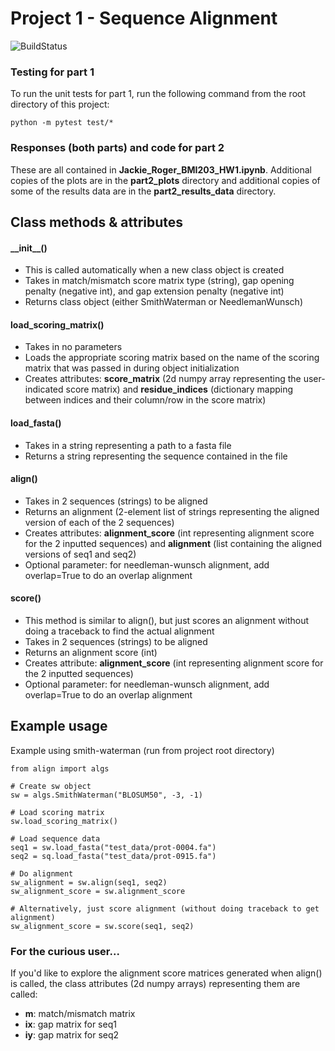 # Project 1 - Sequence Alignment

![BuildStatus](https://github.com/jackieroger/Project1/workflows/HW1/badge.svg?event=push)

### Testing for part 1
To run the unit tests for part 1, run the following command from the root directory of this project:
```
python -m pytest test/*
```

### Responses (both parts) and code for part 2
These are all contained in **Jackie_Roger_BMI203_HW1.ipynb**. Additional copies of the plots are in the **part2_plots** directory and additional copies of some of the results data are in the **part2_results_data** directory.

## Class methods & attributes

#### \_\_init\_\_()
- This is called automatically when a new class object is created
- Takes in match/mismatch score matrix type (string), gap opening penalty (negative int), and gap extension penalty (negative int)
- Returns class object (either SmithWaterman or NeedlemanWunsch)

#### load_scoring_matrix()
- Takes in no parameters
- Loads the appropriate scoring matrix based on the name of the scoring matrix that was passed in during object initialization
- Creates attributes: **score_matrix** (2d numpy array representing the user-indicated score matrix) and **residue_indices** (dictionary mapping between indices and their column/row in the score matrix)

#### load_fasta()
- Takes in a string representing a path to a fasta file
- Returns a string representing the sequence contained in the file

#### align()
- Takes in 2 sequences (strings) to be aligned
- Returns an alignment (2-element list of strings representing the aligned version of each of the 2 sequences)
- Creates attributes: **alignment_score** (int representing alignment score for the 2 inputted sequences) and **alignment** (list containing the aligned versions of seq1 and seq2)
- Optional parameter: for needleman-wunsch alignment, add overlap=True to do an overlap alignment

#### score()
- This method is similar to align(), but just scores an alignment without doing a traceback to find the actual alignment
- Takes in 2 sequences (strings) to be aligned
- Returns an alignment score (int)
- Creates attribute: **alignment_score** (int representing alignment score for the 2 inputted sequences)
- Optional parameter: for needleman-wunsch alignment, add overlap=True to do an overlap alignment

## Example usage

Example using smith-waterman (run from project root directory)
```
from align import algs

# Create sw object
sw = algs.SmithWaterman("BLOSUM50", -3, -1)

# Load scoring matrix
sw.load_scoring_matrix()

# Load sequence data
seq1 = sw.load_fasta("test_data/prot-0004.fa")
seq2 = sq.load_fasta("test_data/prot-0915.fa")

# Do alignment
sw_alignment = sw.align(seq1, seq2)
sw_alignment_score = sw.alignment_score

# Alternatively, just score alignment (without doing traceback to get alignment)
sw_alignment_score = sw.score(seq1, seq2)
```

### For the curious user...

If you'd like to explore the alignment score matrices generated when align() is called, the class attributes (2d numpy arrays) representing them are called:
- **m**: match/mismatch matrix
- **ix**: gap matrix for seq1
- **iy**: gap matrix for seq2